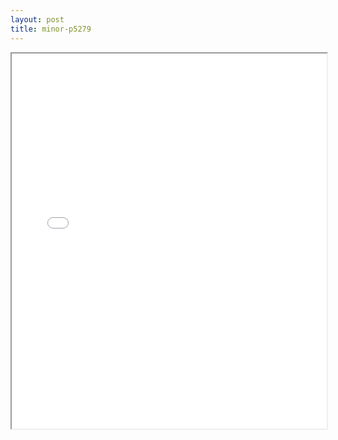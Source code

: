 ```yaml
---
layout: post
title: minor-p5279
---
```


<div class="pdf-container">
<iframe src="ea/assets/pdfs/minor-p5279.pdf" height="600" width="100%" allowFullScreen="true"></iframe>
</div>

